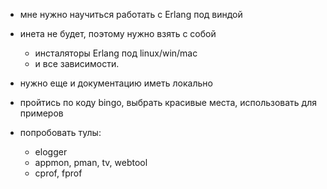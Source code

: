 - мне нужно научиться работать с Erlang под виндой

- инета не будет, поэтому нужно взять с собой 
  - инсталяторы Erlang под linux/win/mac
  - и все зависимости. 
- нужно еще и документацию иметь локально

- пройтись по коду bingo, выбрать красивые места, использовать для примеров

- попробовать тулы:
  - elogger
  - appmon, pman, tv, webtool
  - cprof, fprof


